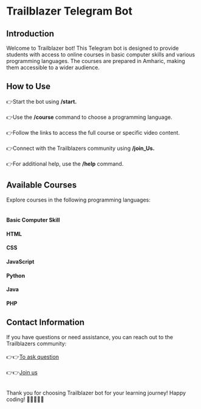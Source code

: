 <h1>Trailblazer Telegram Bot</h1>

<h2>Introduction</h2>
Welcome to Trailblazer bot! This Telegram bot is designed to provide students with access to online courses in basic computer skills and various programming languages. The courses are prepared in Amharic, making them accessible to a wider audience.
<h2>How to Use</h2>
👉Start the bot using <strong>/start.</strong><br><br>
👉Use the <strong>/course</strong>  command to choose a programming language.<br><br>
👉Follow the links to access the full course or specific video content.<br><br>
👉Connect with the Trailblazers community using <strong>/join_Us.</strong> <br><br>
👉For additional help, use the <strong>/help</strong>  command.<br>

<h2>Available Courses</h2>
Explore courses in the following programming languages:<br><br>

<h4>Basic Computer Skill</h4>
<h4>HTML</h4>
<h4>CSS</h4>
<h4>JavaScript</h4>
<h4>Python</h4>
<h4>Java</h4>
<h4>PHP</h4>

<h2>Contact Information</h2>
If you have questions or need assistance, you can reach out to the Trailblazers community:<br><br>
  👉👉<a href="https://t.me/trialblazers">To ask question</a><br><br>
  👉👉<a href="https://t.me/trialblazers_tech">Join us</a><br><br>


Thank you for choosing Trailblazer bot for your learning journey! Happy coding! 🚀👩‍💻👨‍💻

